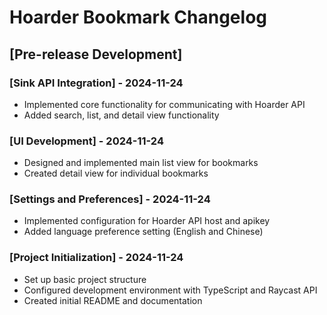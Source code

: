 # Hoarder Bookmark Changelog

## [Pre-release Development]

### [Sink API Integration] - 2024-11-24

- Implemented core functionality for communicating with Hoarder API
- Added search, list, and detail view functionality

### [UI Development] - 2024-11-24

- Designed and implemented main list view for bookmarks
- Created detail view for individual bookmarks

### [Settings and Preferences] - 2024-11-24

- Implemented configuration for Hoarder API host and apikey
- Added language preference setting (English and Chinese)

### [Project Initialization] - 2024-11-24

- Set up basic project structure
- Configured development environment with TypeScript and Raycast API
- Created initial README and documentation
